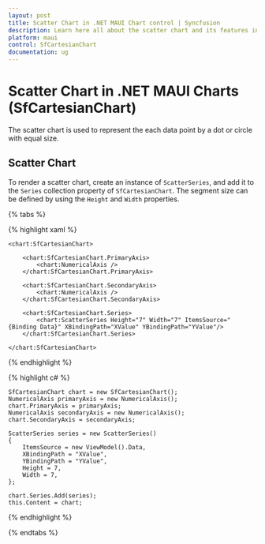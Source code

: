 ```yaml
---
layout: post
title: Scatter Chart in .NET MAUI Chart control | Syncfusion
description: Learn here all about the scatter chart and its features in Syncfusion .NET MAUI Chart (SfCartesianChart) control.
platform: maui
control: SfCartesianChart
documentation: ug
---
```


# Scatter Chart in .NET MAUI Charts (SfCartesianChart)

The scatter chart is used to represent the each data point by a dot or circle with equal size.

## Scatter Chart

To render a scatter chart, create an instance of `ScatterSeries`, and add it to the `Series` collection property of `SfCartesianChart`. The segment size can be defined by using the `Height` and `Width` properties.

{% tabs %}

{% highlight xaml %}

    <chart:SfCartesianChart>

        <chart:SfCartesianChart.PrimaryAxis>
            <chart:NumericalAxis />
        </chart:SfCartesianChart.PrimaryAxis>

        <chart:SfCartesianChart.SecondaryAxis>
            <chart:NumericalAxis />
        </chart:SfCartesianChart.SecondaryAxis>  
                    
        <chart:SfCartesianChart.Series>
            <chart:ScatterSeries Height="7" Width="7" ItemsSource="{Binding Data}" XBindingPath="XValue" YBindingPath="YValue"/>
        </chart:SfCartesianChart.Series>

    </chart:SfCartesianChart>

{% endhighlight %}

{% highlight c# %}

    SfCartesianChart chart = new SfCartesianChart();
    NumericalAxis primaryAxis = new NumericalAxis();
    chart.PrimaryAxis = primaryAxis;
    NumericalAxis secondaryAxis = new NumericalAxis();
    chart.SecondaryAxis = secondaryAxis;

    ScatterSeries series = new ScatterSeries()
    {
        ItemsSource = new ViewModel().Data,
        XBindingPath = "XValue",
        YBindingPath = "YValue",
        Height = 7,
        Width = 7,
    };

    chart.Series.Add(series);
    this.Content = chart;

{% endhighlight %}

{% endtabs %}
